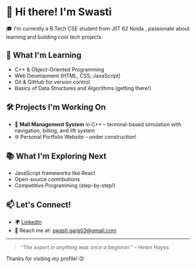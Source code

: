 # 👋 Hi there! I'm Swasti

🎓 I'm currently a B.Tech CSE student from JIIT 62 Noida , passionate about learning and building cool tech projects.

## 🚀 What I'm Learning
- C++ & Object-Oriented Programming  
- Web Development (HTML, CSS, JavaScript)  
- Git & GitHub for version control  
- Basics of Data Structures and Algorithms (getting there!)

## 🛠️ Projects I'm Working On
- 🎯 **Mall Management System** in C++ – terminal-based simulation with navigation, billing, and lift system  
- 🌐 Personal Portfolio Website – under construction!

## 📚 What I'm Exploring Next
- JavaScript frameworks like React  
- Open-source contributions  
- Competitive Programming (step-by-step!)

## 📫 Let's Connect!
- 🌍 [LinkedIn](www.linkedin.com/in/swasti-garg-83a2102b7) 
- 📩 Reach me at: swasti.garg03@gmail.com 

---

> *“The expert in anything was once a beginner.” – Helen Hayes*

Thanks for visiting my profile! 😊

